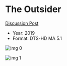 # The Outsider

[Discussion Post](https://www.avsforum.com/threads/bass-eq-for-filtered-movies.2995212/post-59963044)

* Year: 2019
* Format: DTS-HD MA 5.1

![img 0](https://i.imgur.com/r7u6BHB.jpg)

![img 1](https://i.imgur.com/0amAULL.png)

